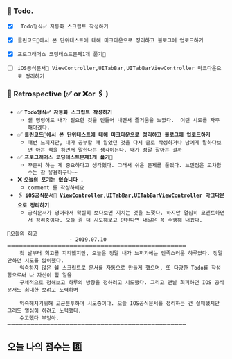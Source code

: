 ### 📌 Todo.

- [x] ` Todo형식✅ 자동화 스크립트 작성하기`
- [x] `클린코드📖에서 본 단위테스트에 대해 마크다운으로 정리하고 블로그에 업로드하기`
- [x] `프로그래머스 코딩테스트문제1개 풀기🔐 `
- [ ]  `iOS공식문서📱 ViewController,UITabBar,UITabBarViewController 마크다운으로 정리하기`


### 🧐 Retrospective (✅ or ❌or 🖇 ) 

- ✅  **`Todo형식✅ 자동화 스크립트 작성하기`**
   - `쉘 명령어로 내가 필요한 것을 만들어 내면서 즐거움을 느꼈다.  이런 시도를 자주 해야겠다.`
- ✅  **`클린코드📖에서 본 단위테스트에 대해 마크다운으로 정리하고 블로그에 업로드하기`**
   - `매번 느끼지만, 내가 공부할 때 알았던 것을 다시 글로 작성하거나 남에게 말하다보면 아는 척을 하면서 말한다는 생각이든다. 내가 정말 잘아는 걸까`
- ✅   **`프로그래머스 코딩테스트문제1개 풀기🔐`**
   - `꾸준히 하는 게 중요하다고 생각했다. 그래서 쉬운 문제를 풀었다. 느낀점은 고차함수는 참 유용하구나~~`
- ❌  **`오늘의 포기는 없습니다 .`**
   - `comment 를 작성하세요`
- 🖇  **`iOS공식문서📱 ViewController,UITabBar,UITabBarViewController 마크다운으로 정리하기`**
   - `공식문서가 영어라서 확실히 보다보면 지치는 것을 느꼇다. 하지만 열심히 코멘트하면서 정리중이다. 오늘 좀 더 시도해보고 안된다면 내일은 꼭 수행해 내겠다.`

```회고
💬오늘의 회고 
					- 2019.07.10
➖➖➖➖➖➖➖➖➖➖➖➖➖➖➖➖➖➖➖➖➖➖➖➖➖➖➖➖➖➖➖➖➖➖➖➖➖➖➖➖➖➖➖➖➖➖
	첫 날부터 회고를 지각했지만, 오늘은 정말 내가 느끼기에는 만족스러운 하루였다. 정말 안하던 시도를 많이했다.
	익숙하지 않은 쉘 스크립트로 문서를 자동으로 만들게 했으며, 또 다양한 Todo를 작성함으로써 나 자신이 할 일을 
	구체적으로 정해보고 하루의 방향을 정하려고 시도했다. 그리고 맨날 회피하던 IOS 공식문서도 최대한 보려고 노력하며

	익숙해지기위해 고군분투하며 시도중이다. 오늘 IOS공식문서를 정리하는 건 실패했지만 그래도 열심히 하려고 노력했다.
	수고했다 부엉아.
➖➖➖➖➖➖➖➖➖➖➖➖➖➖➖➖➖➖➖➖➖➖➖➖➖➖➖➖➖➖➖➖➖➖➖➖➖➖➖➖➖➖➖➖➖➖

```


##   오늘 나의 점수는  8️⃣
